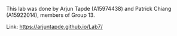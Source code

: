 This lab was done by Arjun Tapde (A15974438) and Patrick Chiang (A15922014), members of Group 13.

Link: https://arjuntapde.github.io/Lab7/
